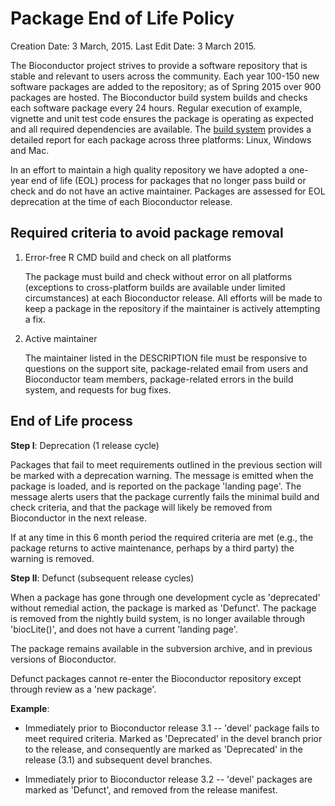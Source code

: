 # Package End of Life Policy

Creation Date: 3 March, 2015.
Last Edit Date: 3 March 2015.

The Bioconductor project strives to provide a software repository that is stable
and relevant to users across the community. Each year 100-150 new software
packages are added to the repository; as of Spring 2015 over 900 packages are
hosted. The Bioconductor build system builds and checks each software package
every 24 hours. Regular execution of example, vignette and unit test code
ensures the package is operating as expected and all required dependencies are
available. The
[build system](http://www.bioconductor.org/checkResults/devel/bioc-LATEST/)
provides a detailed report for each package across three platforms: Linux, 
Windows and Mac.

In an effort to maintain a high quality repository we have adopted a one-year 
end of life (EOL) process for packages that no longer pass build or check and 
do not have an active maintainer. Packages are assessed for EOL deprecation at 
the time of each Bioconductor release.

## Required criteria to avoid package removal

1. Error-free R CMD build and check on all platforms

   The package must build and check without error on all platforms
   (exceptions to cross-platform builds are available under limited
   circumstances) at each Bioconductor release. All efforts will be
   made to keep a package in the repository if the maintainer is
   actively attempting a fix.

2. Active maintainer 

   The maintainer listed in the DESCRIPTION file must be responsive to
   questions on the support site, package-related email from users and
   Bioconductor team members, package-related errors in the build
   system, and requests for bug fixes.

## End of Life process

**Step I**: Deprecation (1 release cycle)

Packages that fail to meet requirements outlined in the previous
section will be marked with a deprecation warning. The message is
emitted when the package is loaded, and is reported on the package
'landing page'. The message alerts users that the package currently
fails the minimal build and check criteria, and that the package will
likely be removed from Bioconductor in the next release.

If at any time in this 6 month period the required criteria are met
(e.g., the package returns to active maintenance, perhaps by a third
party) the warning is removed.

**Step II**: Defunct (subsequent release cycles)

When a package has gone through one development cycle as 'deprecated'
without remedial action, the package is marked as 'Defunct'. The
package is removed from the nightly build system, is no longer
available through 'biocLite()', and does not have a current 'landing
page'. 

The package remains available in the subversion archive, and in
previous versions of Bioconductor.

Defunct packages cannot re-enter the Bioconductor repository except
through review as a 'new package'.

**Example**:

- Immediately prior to Bioconductor release 3.1 -- 'devel' package
  fails to meet required criteria. Marked as 'Deprecated' in the
  devel branch prior to the release, and consequently are marked as
  'Deprecated' in the release (3.1) and subsequent devel branches.

- Immediately prior to Bioconductor release 3.2 -- 'devel' packages
  are marked as 'Defunct', and removed from the release manifest.
